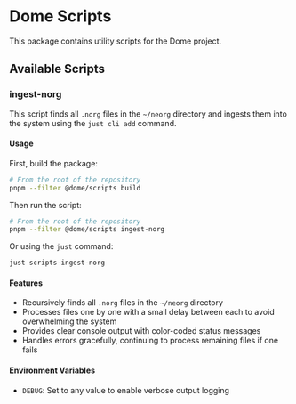 # Dome Scripts

This package contains utility scripts for the Dome project.

## Available Scripts

### ingest-norg

This script finds all `.norg` files in the `~/neorg` directory and ingests them into the system using the `just cli add` command.

#### Usage

First, build the package:

```bash
# From the root of the repository
pnpm --filter @dome/scripts build
```

Then run the script:

```bash
# From the root of the repository
pnpm --filter @dome/scripts ingest-norg
```

Or using the `just` command:

```bash
just scripts-ingest-norg
```

#### Features

- Recursively finds all `.norg` files in the `~/neorg` directory
- Processes files one by one with a small delay between each to avoid overwhelming the system
- Provides clear console output with color-coded status messages
- Handles errors gracefully, continuing to process remaining files if one fails

#### Environment Variables

- `DEBUG`: Set to any value to enable verbose output logging